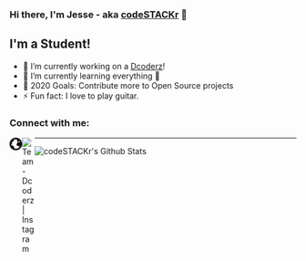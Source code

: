 ### Hi there, I'm Jesse - aka [codeSTACKr][website] 👋

## I'm a Student!
- 🔭 I’m currently working on a [Dcoderz][website]!
- 🌱 I’m currently learning everything 🤣
- 🥅 2020 Goals: Contribute more to Open Source projects
- ⚡ Fun fact: I love to play guitar.

### Connect with me:

[<img align="left" alt="dcoderzchecker.yz" width="22px" src="https://raw.githubusercontent.com/iconic/open-iconic/master/svg/globe.svg" />][website]
[<img align="left" alt="Team-Dcoderz | Instagram" width="22px" src="https://cdn.jsdelivr.net/npm/simple-icons@v3/icons/te;egram.svg" />][telegram]

---

<img align="left" alt="codeSTACKr's Github Stats" src="https://github-readme-stats.vercel.app/api?username=WarHawk-Dcoderz&show_icons=true&hide_border=true" />

[website]: https://dcoderzchecker.xyz
[telegram]: https://t.me/WarHawk
